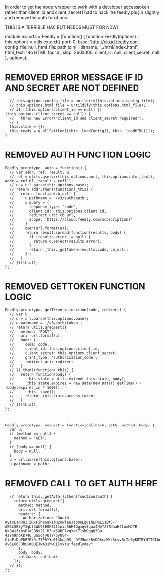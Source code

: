 In order to get the node wrapper to work with a developer accesstoken rather than client_id and client_secret I had to hack the feedly plugin slightly and remove the auth functions.

THIS IS A TERRIBLE HAC BUT NEEDS MUST FOR NOW!


module.exports = Feedly = (function() {
    function Feedly(options) {
      this.options = utils.extend({
        port: 0,
        base: 'http://cloud.feedly.com',
        config_file: null,
        html_file: path.join(__dirname, '../html/index.html'),
        html_text: 'No HTML found',
        slop: 3600000,
        client_id: null,
        client_secret: null
      }, options);
# REMOVED ERROR MESSAGE IF ID AND SECRET ARE NOT DEFINED 
      // this.options.config_file = untildify(this.options.config_file);
      // this.options.html_file = untildify(this.options.html_file);
      // if ((this.options.client_id == null) || (this.options.client_secret == null)) {
      //   throw new Error("client_id and client_secret required");
      // }
      this.state = {};
      this.ready = q.allSettled([this._loadConfig(), this._loadHTML()]);
    } 
# REMOVED AUTH FUNCTION LOGIC
    Feedly.prototype._auth = function() {
      // var addr, ref, result, u;
      // ref = utils.qserver(this.options.port, this.options.html_text), addr = ref[0], result = ref[1];
      // u = url.parse(this.options.base);
      // return addr.then((function(_this) {
      //   return function(cb_url) {
      //     u.pathname = '/v3/auth/auth';
      //     u.query = {
      //       response_type: 'code',
      //       client_id: _this.options.client_id,
      //       redirect_uri: cb_url,
      //       scope: 'https://cloud.feedly.com/subscriptions'
      //     };
      //     open(url.format(u));
      //     return result.spread(function(results, body) {
      //       if (results.error != null) {
      //         return q.reject(results.error);
      //       }
      //       return _this._getToken(results.code, cb_url);
      //     });
      //   };
      // })(this));
    };
# REMOVED GETTOKEN FUNCTION LOGIC
    Feedly.prototype._getToken = function(code, redirect) {
      // var u;
      // u = url.parse(this.options.base);
      // u.pathname = '/v3/auth/token';
      // return utils.qrequest({
      //   method: 'POST',
      //   uri: url.format(u),
      //   body: {
      //     code: code,
      //     client_id: this.options.client_id,
      //     client_secret: this.options.client_secret,
      //     grant_type: 'authorization_code',
      //     redirect_uri: redirect
      //   }
      // }).then((function(_this) {
      //   return function(body) {
      //     _this.state = utils.extend(_this.state, body);
      //     _this.state.expires = new Date(new Date().getTime() + (body.expires_in * 1000));
      //     _this._save();
      //     return _this.state.access_token;
      //   };
      // })(this));
    };
#
    Feedly.prototype._request = function(callback, path, method, body) {
      var u;
      if (method == null) {
        method = 'GET';
      }
      if (body == null) {
        body = null;
      }
      u = url.parse(this.options.base);
      u.pathname = path;
# REMOVED CALL TO GET AUTH HERE
      // return this._getAuth().then(function(auth) {
        return utils.qrequest({
          method: method,
          uri: url.format(u),
          headers: {
            Authorization: "OAuth AytcLsNRUZjiRxFihz6aksbH2owleuJtpmWLg6IhLPmLi1Bt5-AE6LSE3yYSqbl3WU9lEGK8Zf1nis56HfGgzqvSqax4NeTZ7ANnaH4tumMJTR-Kk84jfzbsRXaCBNs21_M3uV60BF7vqYaK7lshDgq83Bu-4zYm9noXK7Q6_un5ojyUTY4byUV4-CibPiDpPbB7Px9i77PhYYp8l4kup9S__9YZHudkRvDDkcaWHr5cyv8rTq5yKMTBYHITGIAnFv-XV6L66FOhU5mOUEJwA31hwJIIvxtu:feedlydev"
          },
          body: body,
          callback: callback
        });
      // });
    };